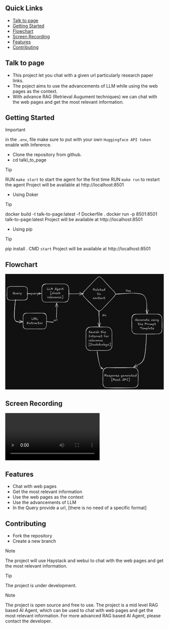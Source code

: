 ## Quick Links
* [ Talk to page](#talk-to-page)
* [Getting Started](#getting-started)
* [Flowchart](#flowchart)
* [Screen Recording](#screen-recording)
* [Features](#features)
* [Contributing](#contributing)

## Talk to page

- This project let you chat with a given url particularly research paper links. 
- The poject aims to use the advancements of LLM while using the web pages as the context.
- With advance RAG (Retrieval Augument techniques) we can chat with the web pages and get the most relevant information. 

## Getting Started

> [!IMPORTANT]
> in the `.env`, file make sure to put with your own `Huggingface API token` enable with Inference.

- Clone the repository from github.
- cd talkl_to_page
> [!TIP]
> RUN `make start` to start the agent for the first time
> RUN `make run` to restart the agent
> Project will be available at http://localhost:8501

- Using Doker
> [!TIP] 
> docker build -t talk-to-page:latest -f Dockerfile .
> docker run -p 8501:8501 talk-to-page:latest
> Project will be available at http://localhost:8501

- Using pip
> [!TIP]
> pip install .
> CMD `start`
> Project will be available at http://localhost:8501

## Flowchart
![flowchart](media/flowchart.png)

## Screen Recording
<video controls src="media/record_talk_to_url.mp4" title="Title"></video>

## Features
- Chat with web pages
- Get the most relevant information
- Use the web pages as the context
- Use the advancements of LLM
- In the Query provide a url, [there is no need of a specific format]

## Contributing

- Fork the repository
- Create a new branch

> [!NOTE]
> The project will use Haystack and webui to chat with the web pages and get the most relevant information.

> [!TIP]
> The project is under development.

> [!NOTE]
> The project is open source and free to use.
> The project is a mid level RAG based AI Agent, which can be used to chat with web pages and get the most relevant information.
> For more advanced RAG based AI Agent, please contact the developer.
